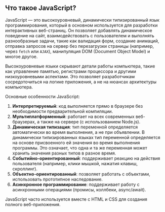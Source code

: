 ## Что такое JavaScript?

JavaScript — это высокоуровневый, динамически типизированный язык программирования, который в основном используется для разработки интерактивных веб-страниц. Он позволяет добавлять динамическое поведение на сайт, взаимодействовать с пользователем и выполнять разнообразные задачи, такие как валидация форм, создание анимаций, отправка запросов на сервер без перезагрузки страницы (например, через `fetch` или `AJAX`), манипуляция DOM (Document Object Model) и многое другое.

Высокоуровневые языки скрывают детали работы компьютера, такие как управление памятью, регистрами процессора и другими низкоуровневыми аспектами. Это позволяет разработчикам сосредоточиться на логике приложения, а не на нюансах архитектуры компьютера.

Основные особенности JavaScript:

1. **Интерпретируемый**: код выполняется прямо в браузере без необходимости предварительной компиляции.
2. **Мультиплатформенный**: работает на всех современных веб-браузерах, а также на сервере (с использованием Node.js).
3. **Динамическая типизация**: тип переменной определяется автоматически во время выполнения, а не при объявлении.
В динамически типизированных языках тип переменной определяется на основе присвоенного ей значения во время выполнения программы. Это означает, что одна и та же переменная может хранить значения разных типов в разное время.
4. **Событийно-ориентированный**: поддерживает реакцию на действия пользователя (например, клики мышкой, нажатия клавиш, скроллинг).
5. **Объектно-ориентированный**: позволяет работать с объектами, использовать прототипное наследование.
6. **Асинхронное программирование**: поддерживает работу с асинхронными операциями (промисы, коллбеки, async/await).

JavaScript часто используется вместе с HTML и CSS для создания полного веб-приложения.